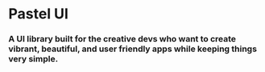 # Pastel UI

### A UI library built for the creative devs who want to create vibrant, beautiful, and user friendly apps while keeping things very simple.
